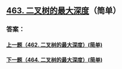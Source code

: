 ## [463. 二叉树的最大深度](https://leetcode-cn.com/problems/merge-two-sorted-lists/)（简单）





### 答案：



#### [上一题（462. 二叉树的最大深度）(简单)](https://github.com/sdwwld/leetCode/blob/master/src/main/java/com/wld/java/leetcode/leetCode0462.md)

#### [下一题（464. 二叉树的最大深度）(简单)](https://github.com/sdwwld/leetCode/blob/master/src/main/java/com/wld/java/leetcode/leetCode0464.md)